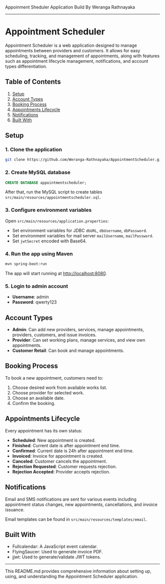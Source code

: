 Appoinment Sheduler Application Build By Weranga Rathnayaka

---

# Appointment Scheduler

Appointment Scheduler is a web application designed to manage appointments between providers and customers. It allows for easy scheduling, tracking, and management of appointments, along with features such as appointment lifecycle management, notifications, and account types differentiation.

## Table of Contents

1. [Setup](#setup)
2. [Account Types](#account-types)
3. [Booking Process](#booking-process)
4. [Appointments Lifecycle](#appointments-lifecycle)
5. [Notifications](#notifications)
6. [Built With](#built-with)

## Setup

### 1. Clone the application

```bash
git clone https://github.com/Weranga-Rathnayaka/AppointmentScheduler.git
```

### 2. Create MySQL database

```sql
CREATE DATABASE appointmentscheduler;
```
After that, run the MySQL script to create tables `src/main/resources/appointmentscheduler.sql`.

### 3. Configure environment variables

Open `src/main/resources/application.properties`:

- Set environment variables for JDBC `dbURL`, `dbUsername`, `dbPassword`.
- Set environment variables for mail server `mailUsername`, `mailPassword`.
- Set `jwtSecret` encoded with Base64.

### 4. Run the app using Maven

```bash
mvn spring-boot:run
```
The app will start running at [http://localhost:8080](http://localhost:8080).

### 5. Login to admin account

- **Username**: admin
- **Password**: qwerty123

## Account Types

- **Admin**: Can add new providers, services, manage appointments, providers, customers, and issue invoices.
- **Provider**: Can set working plans, manage services, and view own appointments.
- **Customer Retail**: Can book and manage appointments.

## Booking Process

To book a new appointment, customers need to:

1. Choose desired work from available works list.
2. Choose provider for selected work.
3. Choose an available date.
4. Confirm the booking.

## Appointments Lifecycle

Every appointment has its own status:

- **Scheduled**: New appointment is created.
- **Finished**: Current date is after appointment end time.
- **Confirmed**: Current date is 24h after appointment end time.
- **Invoiced**: Invoice for appointment is created.
- **Canceled**: Customer cancels the appointment.
- **Rejection Requested**: Customer requests rejection.
- **Rejection Accepted**: Provider accepts rejection.

## Notifications

Email and SMS notifications are sent for various events including appointment status changes, new appointments, cancellations, and invoice issuance.

Email templates can be found in `src/main/resources/templates/email`.

## Built With

- Fullcalendar: A JavaScript event calendar.
- FlyingSaucer: Used to generate invoice PDF.
- jjwt: Used to generate/validate JWT tokens.

---

This README.md provides comprehensive information about setting up, using, and understanding the Appointment Scheduler application.
